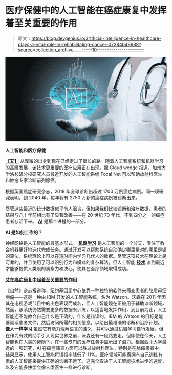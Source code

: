 # 医疗保健中的人工智能在癌症康复中发挥着至关重要的作用

> 原文：<https://blog.devgenius.io/artificial-intelligence-in-healthcare-plays-a-vital-role-in-rehabilitating-cancer-d7284b49988?source=collection_archive---------10----------------------->

![](img/57bfe7009abbd499cadfee4209a8bfdb.png)

**人工智能和医疗保健**

[**【艾】**](https://prisma.ai/wireless-and-contactless-solutions.html) 从卑微的出身到现在已经走过了很长的路。随着人工智能系统和机器学习的高级发展，该技术更重要的医疗应用正在出现。据 Cloud wedge 报道，加州大学洛杉矶分校研究人员最近开发的人工智能系统 Focal Net 可以帮助放射科医生和肿瘤专家诊断前列腺癌。

根据英国癌症研究杂志，2018 年全球诊断出超过 1700 万例癌症病例。同一项研究表明，到 2040 年，每年将有 2750 万新的癌症病例被诊断出来。

尽管这些最近的统计数据似乎令人沮丧，但如果我们比较诊断和治疗数据，患者的结果与几十年前相比有了显著改善——在 20 世纪 70 年代，不到四分之一的癌症患者存活下来。 [**AI**](https://prisma.ai/wireless-and-contactless-solutions.html) 是那个进程的一部分。

**AI 是如何工作的？**

神经网络是人工智能的最基本形式。 [**机器学习**](https://prisma.ai/index.html) 是人工智能的一个分支，专注于教会机器更好地迭代完成任务。通过开发可以帮助系统自动确定哪里是对的哪里是错的算法，系统理论上可以在短时间内学习几代人的数据。尽管这项技术在理论上是可靠的，并且使用了可以识别行为和模式的复杂算法，但人工智能 [**技术**](https://prisma.ai/prisma-solutions.html) 直到最近才能够提供人类般的洞察力和决心，使其在医疗领域取得成功。

[**艾在癌症康复中起着至关重要的作用**](https://www.cancer.gov/research/areas/diagnosis/artificial-intelligence)

《自然》杂志报道称，纽约基因组中心依靠一种独特的软件来筛查患者的胶质母细胞瘤——这是一种由 IBM 开发的人工智能系统，名为 Watson。沃森在 2011 年因其在电视游戏节目中的出色表现而成名，但人工智能现在正被用于辅助诊断领域。然而，该系统仍然需要更多的数据来训练，以适当地发挥作用，到目前为止，人工智能还不能教会自己什么是正确的，什么是错误的。IBM 的 Watson 的目标是能够阅读患者文件，然后访问所需的相关信息，以给出最准确的诊断和治疗计划。
**像人一样学习** 虽然它有能力理解语言的含义，并可以通过机器学习自行发展，但在作为有效的助手引入现实世界之前，沃森还有一段路要走。但即使在今天，人工智能也在人类的帮助下，在一些专门的医疗任务中显示出了潜力。根据西北大学最近的一项研究，AI 在癌症筛查方面可以胜过放射科医生，特别是在肺癌患者中。结果显示，使用人工智能将误报率降低了 11%。医疗领域可能离拥有自己训练有素的人工智能来提供正确的诊断不远了。这完全取决于人工智能技术进步的速度，以及它能多快学会像人类医生一样进行诊断。